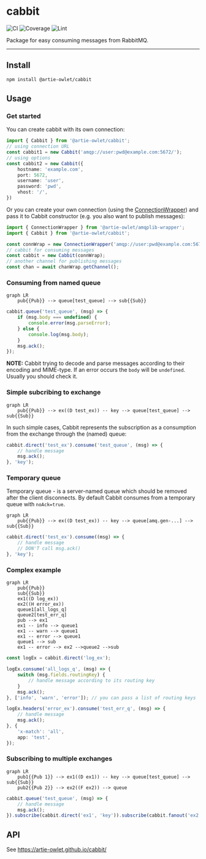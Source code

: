 # cabbit
![CI](https://github.com/artie-owlet/cabbit/actions/workflows/ci.yaml/badge.svg)
![Coverage](https://github.com/artie-owlet/cabbit/actions/workflows/coverage.yaml/badge.svg)
![Lint](https://github.com/artie-owlet/cabbit/actions/workflows/lint.yaml/badge.svg)

Package for easy consuming messages from RabbitMQ.

---

## Install

```bash
npm install @artie-owlet/cabbit
```

## Usage

### Get started

You can create cabbit with its own connection:

```ts
import { Cabbit } from '@artie-owlet/cabbit';
// using connection URL
const cabbit1 = new Cabbit('amqp://user:pwd@example.com:5672/');
// using options
const cabbit2 = new Cabbit({
    hostname: 'example.com',
    port: 5672,
    username: 'user',
    password: 'pwd',
    vhost: '/',
})
```

Or you can create your own connection (using the [ConnectionWrapper](https://github.com/artie-owlet/amqplib-wrapper)) and pass it to Cabbit constructor (e.g. you also want to publish messages):

```ts
import { ConnectionWrapper } from '@artie-owlet/amqplib-wrapper';
import { Cabbit } from '@artie-owlet/cabbit';

const connWrap = new ConnectionWrapper('amqp://user:pwd@example.com:5672/?reconnectTimeout=1000');
// cabbit for consuming messages
const cabbit = new Cabbit(connWrap);
// another channel for publishing messages
const chan = await chanWrap.getChannel();
```

### Consuming from named queue

```mermaid
graph LR
    pub{{Pub}} --> queue[test_queue] --> sub{{Sub}}
```

```ts
cabbit.queue('test_queue', (msg) => {
    if (msg.body === undefined) {
        console.error(msg.parseError);
    } else {
        console.log(msg.body);
    }
    msg.ack();
});
```

**NOTE:** Cabbit trying to decode and parse messages according to their encoding and MIME-type. If an error occurs the `body` will be `undefined`. Usually you should check it.

### Simple subcribing to exchange

```mermaid
graph LR
    pub{{Pub}} --> ex((D test_ex)) -- key --> queue[test_queue] --> sub{{Sub}}
```

In such simple cases, Cabbit represents the subscription as a consumption from the exchange through the (named) queue:

```ts
cabbit.direct('test_ex').consume('test_queue', (msg) => {
    // handle message
    msg.ack();
}, 'key');
```

### Temporary queue

Temporary queue - is a server-named queue which should be removed after the client disconnects. By default Cabbit consumes from a temporary queue with `noAck=true`.

```mermaid
graph LR
    pub{{Pub}} --> ex((D test_ex)) -- key --> queue[amq.gen-...] --> sub{{Sub}}
```

```ts
cabbit.direct('test_ex').consume((msg) => {
    // handle message
    // DON'T call msg.ack()
}, 'key');
```

### Complex example

```mermaid
graph LR
    pub{{Pub}}
    sub{{Sub}}
    ex1((D log_ex))
    ex2((H error_ex))
    queue1[all_logs_q]
    queue2[test_err_q]
    pub --> ex1
    ex1 -- info --> queue1
    ex1 -- warn --> queue1
    ex1 -- error --> queue1
    queue1 --> sub
    ex1 -- error --> ex2 -->queue2 -->sub
```

```ts
const logEx = cabbit.direct('log_ex');

logEx.consume('all_logs_q', (msg) => {
    switch (msg.fields.routingKey) {
        // handle message according to its routing key
    }
    msg.ack();
}, ['info', 'warn', 'error']); // you can pass a list of routing keys

logEx.headers('error_ex').consume('test_err_q', (msg) => {
    // handle message
    msg.ack();
}, {
    'x-match': 'all',
    app: 'test',
});
```

### Subscribing to multiple exchanges

```mermaid
graph LR
    pub1{{Pub 1}} --> ex1((D ex1)) -- key --> queue[test_queue] --> sub{{Sub}}
    pub2{{Pub 2}} --> ex2((F ex2)) --> queue
```

```ts
cabbit.queue('test_queue', (msg) => {
    // handle message
    msg.ack();
}).subscribe(cabbit.direct('ex1', 'key')).subscribe(cabbit.fanout('ex2'));
```

## API

See https://artie-owlet.github.io/cabbit/
